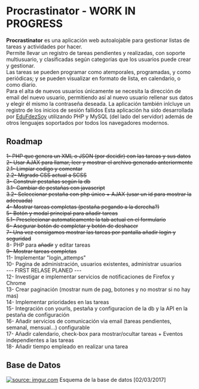# Procrastinator - WORK IN PROGRESS
<b>Procrastinator</b> es una aplicación web autoalojable para gestionar listas de tareas y actividades por hacer.  
Permite llevar un registro de tareas pendientes y realizadas, con soporte multiusuario, y clasificadas según categorías que los usuarios puede crear y gestionar.  
Las tareas se pueden programar como atemporales, programadas, y como periódicas; y se pueden visualizar en formato de lista, en calendario, o como diario.  
Para el alta de nuevos usuarios únicamente se necesita la dirección de email del nuevo usuario, permitiendo así al nuevo usuario rellenar sus datos y elegir él mismo la contraseña deseada. La aplicación también inlcluye un registro de los inicios de sesión fallidos
Esta aplicación ha sido desarrollada por <a href="https://twitter.com/EduFdezSoy">EduFdezSoy</a> utilizando PHP y MySQL (del lado del servidor) además de otros lenguajes soportados por todos los navegadores modernos.  

## Roadmap
<s>1- PHP que genera un XML o JSON (por decidir) con las tareas y sus datos</s>  
<s>2- Usar AJAX para llamar, leer y mostrar el archivo generado anteriormente</s>  
<s>2.1- Limpiar codigo y comentar</s>  
<s>2.2- Migrado CSS actual a SCSS</s>  
<s>3- Construir pestañas según la db</s>  
<s>3.1- Cambiar de pestañas con javascript</s>  
<s>3.2- Seleccionar pestaña con php único + AJAX (usar un id para mostrar la adecuada)</s>  
<s>4- Mostrar tareas completas (pestaña pegando a la derecha?)</s>  
<s>5- Botón y modal principal para añadir tareas</s>  
<s>5.1- Preselecionar automaticamente la tab actual en el formulario</s>  
<s>6- Asegurar botón de completar y botón de deshacer</s>  
<s>7- Una vez consigamos mostrar las tareas por pantalla añadir login y seguridad</s>  
8- PHP para <s>añadir</s> y editar tareas  
<s>9- Mostrar tareas completas</s>  
11- Implementar "login_attemps"  
10- Pagina de administración, usuarios existentes, administrar usuarios  
   --- FIRST RELASE PLANED ---  
12- Investigar e implementar servicios de notificaciones de Firefox y Chrome  
13- Crear paginación (mostrar num de pag, botones y no mostrar si no hay mas)  
14- Implementar prioridades en las tareas  
15- Integración con yourls, pestaña y configuracion de la db y la API en la pestaña de configuración  
16- Añadir servicios de comunicación via email (tareas pendientes, semanal, mensual...) configurable  
17- Añadir calendario, check-box para mostrar/ocultar tareas + Eventos independientes a las tareas  
18- Añadir tiempo empleado en realizar una tarea  

## Base de Datos
<a href="http://imgur.com/vw60H6q"><img src="http://i.imgur.com/vw60H6q.png" title="source: imgur.com" /></a>
Esquema de la base de datos [02/03/2017]
